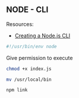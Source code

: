## NODE - CLI

Resources:
- [Creating a Node.js CLI](https://www.youtube.com/watch?v=C9xGEJ80jjs)

```js
#!/usr/bin/env node
```

Give permission to execute
```sh
chmod +x index.js
```




```sh
mv /usr/local/bin
```

```sh
npm link
```
